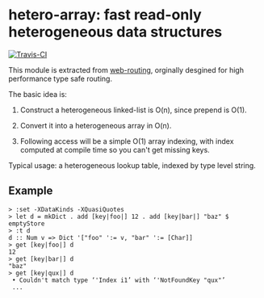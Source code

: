 hetero-array: fast read-only heterogeneous data structures
==========================================================

[![Travis-CI](https://travis-ci.org/winterland1989/hetero-store.svg)](https://travis-ci.org/winterland1989/hetero-store)

This module is extracted from [web-routing](http://hackage.haskell.org/package/web-routing), orginally desgined for high performance type safe routing.

The basic idea is:

1. Construct a heterogeneous linked-list is O(n), since prepend is O(1).

2. Convert it into a heterogeneous array in O(n).

3. Following access will be a simple O(1) array indexing, with index computed at compile time so you can't get missing keys.

Typical usage: a heterogeneous lookup table, indexed by type level string.

Example
-------

```
> :set -XDataKinds -XQuasiQuotes
> let d = mkDict . add [key|foo|] 12 . add [key|bar|] "baz" $ emptyStore
> :t d
d :: Num v => Dict '["foo" ':= v, "bar" ':= [Char]]
> get [key|foo|] d
12
> get [key|bar|] d
"baz"
> get [key|qux|] d
 • Couldn't match type ‘'Index i1’ with ‘'NotFoundKey "qux"’
 ...
```
